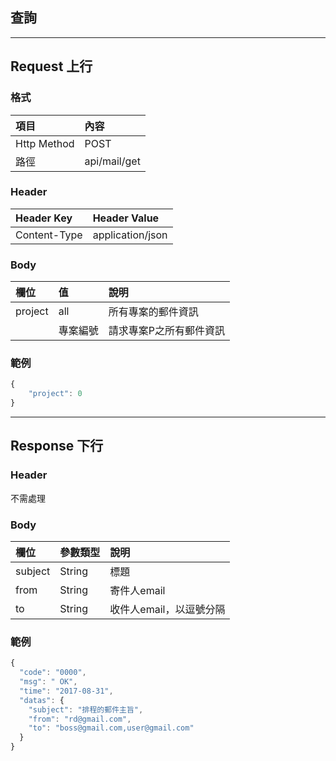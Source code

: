 ## 查詢

---

## Request 上行

### 格式

| 項目 | 內容 |
| :--- | :--- |
| Http Method | POST |
| 路徑 | api/mail/get |

### Header

| Header Key | Header Value |
| :--- | :--- |
| Content-Type | application/json |

### Body

| 欄位 | 值 | 說明 |
| :--- | :--- | :--- |
| project | all | 所有專案的郵件資訊 |
|  | 專案編號 | 請求專案P之所有郵件資訊 |

### 範例

```js
{
    "project": 0
}
```

---

## Response 下行

### Header

不需處理

### Body

| 欄位 | 參數類型 | 說明 |
| :--- | :--- | :--- |
| subject | String | 標題 |
| from | String | 寄件人email |
| to | String | 收件人email，以逗號分隔 |

### 範例

```js
{
  "code": "0000",
  "msg": " OK",
  "time": "2017-08-31",
  "datas": {
    "subject": "排程的郵件主旨",
    "from": "rd@gmail.com",
    "to": "boss@gmail.com,user@gmail.com"
  }
}
```

## 



